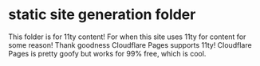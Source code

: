 # static site generation folder

This folder is for 11ty content! For when this site uses 11ty for content for some reason! 
Thank goodness Cloudflare Pages supports 11ty! Cloudflare Pages is pretty goofy but works for 99% free, which is cool.
